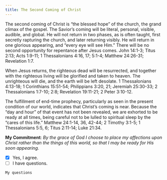 ```yaml
---
title: The Second Coming of Christ
---
```


The second coming of Christ is “the blessed hope” of the church, the grand climax of the gospel. The Savior’s coming will be literal, personal, visible, audible, and global. He will not return in two phases, as is often taught, first secretly rapturing the church, and later returning visibly. He will return in one glorious appearing, and “every eye will see Him.” There will be no second opportunity for repentance after Jesus comes. John 14:1-3; Titus 2:13; Acts 1:9-11; 1 Thessalonians 4:16, 17; 5:1-4; Matthew 24:26-31; Revelation 1:7.

When Jesus returns, the righteous dead will be resurrected, and together with the righteous living will be glorified and taken to heaven. The unrighteous will die, and the earth will be left desolate. 1 Thessalonians 4:13-18; 1 Corinthians 15:51-54; Philippians 3:20, 21; Jeremiah 25:30-33; 2 Thessalonians 1:7-10; 2:8; Revelation 19:11-21; 2 Peter 3:10-12.

The fulfillment of end-time prophecy, particularly as seen in the present condition of our world, indicates that Christ’s coming is near. Because the “day and hour” of that event has not been revealed, we are exhorted to be ready at all times, being careful not to be lulled to spiritual sleep by the “cares of this life.” Matthew 24:1-14, 36, 42-44; 2 Timothy 3:1-5; 1 Thessalonians 5:5, 6; Titus 2:11-14; Luke 21:34.

**My Commitment**: _By the grace of God I choose to place my affections upon Christ rather than the things of this world, so that I may be ready for His soon appearing._

- [x] Yes, I agree.
- [ ] I have questions.

`My questions`